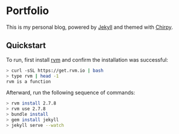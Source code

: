 # Portfolio

This is my personal blog, powered by [Jekyll](https://jekyllrb.com/) and themed
with [Chirpy](https://github.com/cotes2020/jekyll-theme-chirpy).

## Quickstart

To run, first install [rvm](https://rvm.io/rvm/install) and confirm the
installation was successful:

```bash
> curl -sSL https://get.rvm.io | bash
> type rvm | head -1
rvm is a function
```

Afterward, run the following sequence of commands:

```bash
> rvm install 2.7.8
> rvm use 2.7.8
> bundle install
> gem install jekyll
> jekyll serve --watch
```
